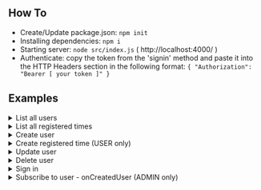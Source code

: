 ## How To

- Create/Update package.json: `npm init`
- Installing dependencies: `npm i`
- Starting server: `node src/index.js` ( http://localhost:4000/ )
- Authenticate: copy the token from the 'signin' method and paste it into the HTTP Headers section in the following format: `{ "Authorization": "Bearer [ your token ]" }`

## Examples

<details>
  <summary>List all users</summary>
  
  ```
  query {
    allUsers {
      id
      name
      email
      password
      role
    }
  }
  ```
</details>

<details>
  <summary>List all registered times</summary>
  
  ```
  query {
    allRegisteredTimes {
      id
      user {
        id
        name
        email
        password
        role
      }
      timeRegistered
    }
  }
  ```
</details>

<details>
  <summary>Create user</summary>
  
  ```
  mutation {
    createUser(
      data: {
        name: "Sample User"
        email: "sample@email.com"
        password: "1234"
        role: USER
      }
    ){
      id
      name
      email
      password
      role
    }
  }
  ```
</details>

<details>
  <summary>Create registered time (USER only)</summary>
  
  ```
  mutation {
    createRegisteredTime(
      data: {
        user: {
          name: "Sample User"
          email: "sample@email.com"
          password: [ your encrypted password ]
          role: USER
        }
        timeRegistered: "2005-10-08"
      }
    ) {
      id
      user {
        id
        name
      }
      timeRegistered
    }
  }
  ```
</details>

<details>
  <summary>Update user</summary>
  
  ```
  mutation {
    updateUser(
      id: "1"
      data: {
        name: "New Name"
        email: "new_sample@email.com"
      }
    ) {
      id
      name
      email
    }
  }
  ```
</details>

<details>
  <summary>Delete user</summary>
  
  ```
  mutation {
    deleteUser(
      id: "3"
    )
  }
  ```
</details>

<details>
  <summary>Sign in</summary>
  
  ```
  mutation {
    signin(
      email: "sample@email.com"
      password: "1234"
    ) {
      token
      user {
        role
      }
    }
  }
  ```
</details>

<details>
  <summary>Subscribe to user - onCreatedUser (ADMIN only)</summary>
  
  ```
  
  ```
</details>
